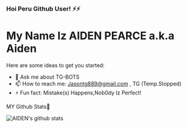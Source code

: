 ### Hoi Peru Github User! ⚡⚡

# My Name Iz AIDEN PEARCE a.k.a Aiden

Here are some ideas to get you started:
- 💬 Ask me about  TG-BOTS
- 📫 How to reach me: Jasontg889@gmail.com , TG (Temp.Stopped)
- ⚡ Fun fact: Mistake(s) Happens,Nob0dy Iz Perfect!

MY Github Stats🤣

![AIDEN's github stats](https://github-readme-stats.vercel.app/api?username=Aid-3n)
